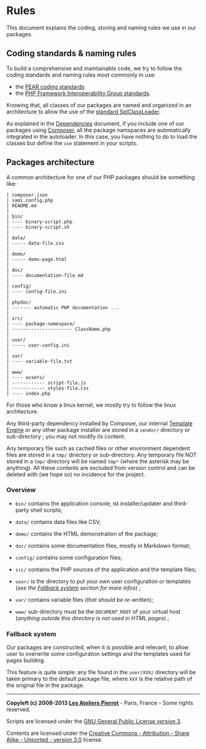 Rules
=============

This document explains the coding, storing and naming rules we use in our packages.


## Coding standards & naming rules

To build a comprehensive and maintainable code, we try to follow the coding standards and
naming rules most commonly in use:

-   the [PEAR coding standards](http://pear.php.net/manual/en/standards.php)
-   the [PHP Framework Interoperability Group standards](https://github.com/php-fig/fig-standards).

Knowing that, all classes of our packages are named and organized in an architecture to
allow the use of the [standard SplClassLoader](https://gist.github.com/jwage/221634).

As explained in the [Dependencies](Dependencies.md) document, if you include one of our
packages using [Composer](http://getcomposer.org/), all the package namspaces are 
automatically integrated in the autoloader. In this case, you have nothing to do to load
the classes but define the `use` statement in your scripts.


## Packages architecture

A common architecture for one of our PHP packages should be something like:

    | composer.json
    | sami.config.php
    | README.md
    |
    | bin/
    | ---- binary-script.php
    | ---- binary-script.sh
    |
    | data/
    | ----- data-file.csv
    |
    | demo/
    | ----- demo-page.html
    |
    | doc/
    | ---- documentation-file.md
    |
    | config/
    | ---- config-file.ini
    |
    | phpdoc/
    | ------- automatic PHP documentation ...
    |
    | src/
    | ---- package-namespace/
    | ---------------------- ClassName.php
    |
    | user/
    | ----- user-config.ini
    |
    | var/
    | ---- variable-file.txt
    |
    | www/
    | ---- assets/
    | ------------ script-file.js
    | ------------ styles-file.css
    | ---- index.php

For those who know a linux kernel, we mostly try to follow the linux architecture.

Any third-party dependency installed by Composer, our internal [Template Engine](https://github.com/atelierspierrot/templatengine)
or any other package installer are stored in a `vendor/` directory or sub-directory ;
you may not modify its content.

Any temporary file such as cached files or other environment dependent files are stored in a
`tmp/` directory or sub-directory. Any temporary file NOT stored in a `tmp/` directory will
be named `tmp*` (where the asterisk may be anything). All these contents are excluded from
version control and can be deleted with (we hope so) no incidence for the project.

### Overview

-   `bin/` contains the application console, ist installer/updater and third-party shell scripts;

-   `data/` contains data files like CSV;

-   `demo/` contains the HTML demonstration of the package;

-   `doc/` contains some documentation files, mostly in Markdown format;

-   `config/` contains some configuration files;

-   `src/` contains the PHP sources of the application and the template files;

-   `user/` is the directory to put your own user configuration or templates (*see the 
    [Fallback system](#fallback-system) section for more infos*) ;

-   `var/` contains variable files (*that should be re-written*);

-   `www/` sub-directory must be the `DOCUMENT_ROOT` of your virtual host (*anything outside 
    this directory is not used in HTML pages*) ;
    
### Fallback system

Our packages are constructed, when it is possible and relevant, to allow user to overwrite
some configuration settings and the templates used for pages building.

This feature is quite simple: any file found in the `user/XXX/` directory will be taken
primary to the default package file, where `XXX` is the relative path of the original file
in the package.
    

----
**Copyleft (c) 2008-2013 [Les Ateliers Pierrot](http://www.ateliers-pierrot.fr/)** - Paris, France - Some rights reserved.

Scripts are licensed under the [GNU General Public License version 3](http://www.gnu.org/licenses/gpl.html).

Contents are licensed under the [Creative Commons - Attribution - Share Alike - Unported - version 3.0](http://creativecommons.org/licenses/by-sa/3.0/) license.
